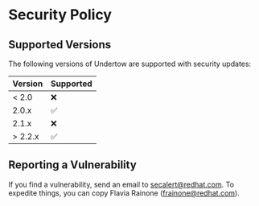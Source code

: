 # Security Policy

## Supported Versions

The following versions of Undertow are supported with security updates:

| Version | Supported          |
| ------- | ------------------ |
| < 2.0   | :x:                |
| 2.0.x   | :white_check_mark: |
| 2.1.x   | :x:                |
| > 2.2.x | :white_check_mark: |

## Reporting a Vulnerability

If you find a vulnerability, send an email to secalert@redhat.com. To expedite things, you can copy Flavia Rainone (frainone@redhat.com).

